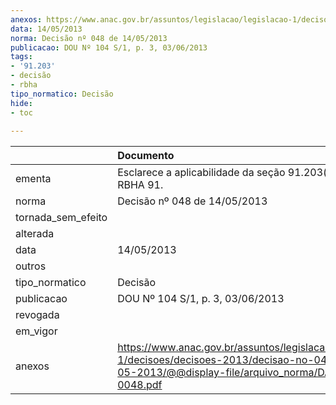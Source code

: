 ```yaml
---
anexos: https://www.anac.gov.br/assuntos/legislacao/legislacao-1/decisoes/decisoes-2013/decisao-no-048-de-14-05-2013/@@display-file/arquivo_norma/DA2013-0048.pdf
data: 14/05/2013
norma: Decisão nº 048 de 14/05/2013
publicacao: DOU Nº 104 S/1, p. 3, 03/06/2013
tags:
- '91.203'
- decisão
- rbha
tipo_normatico: Decisão
hide: 
- toc 
 
---
```


|                    | Documento                                                                                                                                                 |
|:-------------------|:----------------------------------------------------------------------------------------------------------------------------------------------------------|
| ementa             | Esclarece a aplicabilidade da seção 91.203(a)(2) do RBHA 91.                                                                                              |
| norma              | Decisão nº 048 de 14/05/2013                                                                                                                              |
| tornada_sem_efeito |                                                                                                                                                           |
| alterada           |                                                                                                                                                           |
| data               | 14/05/2013                                                                                                                                                |
| outros             |                                                                                                                                                           |
| tipo_normatico     | Decisão                                                                                                                                                   |
| publicacao         | DOU Nº 104 S/1, p. 3, 03/06/2013                                                                                                                          |
| revogada           |                                                                                                                                                           |
| em_vigor           |                                                                                                                                                           |
| anexos             | https://www.anac.gov.br/assuntos/legislacao/legislacao-1/decisoes/decisoes-2013/decisao-no-048-de-14-05-2013/@@display-file/arquivo_norma/DA2013-0048.pdf |